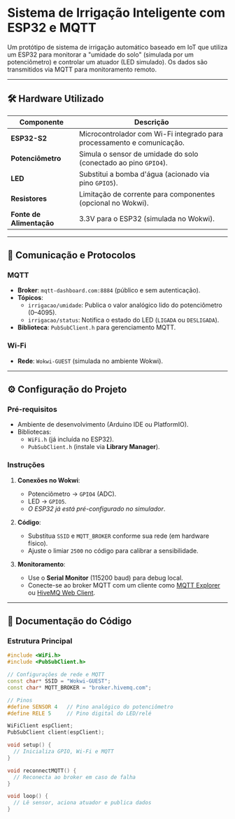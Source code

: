 # Sistema de Irrigação Inteligente com ESP32 e MQTT

Um protótipo de sistema de irrigação automático baseado em IoT que utiliza um ESP32 para monitorar a "umidade do solo" (simulada por um potenciômetro) e controlar um atuador (LED simulado). Os dados são transmitidos via MQTT para monitoramento remoto.

---

## 🛠️ Hardware Utilizado
| Componente          | Descrição                                                                 |
|---------------------|---------------------------------------------------------------------------|
| **ESP32-S2**        | Microcontrolador com Wi-Fi integrado para processamento e comunicação.    |
| **Potenciômetro**   | Simula o sensor de umidade do solo (conectado ao pino `GPIO4`).           |
| **LED**             | Substitui a bomba d'água (acionado via pino `GPIO5`).                     |
| **Resistores**      | Limitação de corrente para componentes (opcional no Wokwi).               |
| **Fonte de Alimentação** | 3.3V para o ESP32 (simulada no Wokwi).                                |

---

## 📡 Comunicação e Protocolos
### **MQTT**
- **Broker**: `mqtt-dashboard.com:8884` (público e sem autenticação).
- **Tópicos**:
  - `irrigacao/umidade`: Publica o valor analógico lido do potenciômetro (0–4095).
  - `irrigacao/status`: Notifica o estado do LED (`LIGADA` ou `DESLIGADA`).
- **Biblioteca**: `PubSubClient.h` para gerenciamento MQTT.

### **Wi-Fi**
- **Rede**: `Wokwi-GUEST` (simulada no ambiente Wokwi).

---

## ⚙️ Configuração do Projeto

### **Pré-requisitos**
- Ambiente de desenvolvimento (Arduino IDE ou PlatformIO).
- Bibliotecas:
  - `WiFi.h` (já incluída no ESP32).
  - `PubSubClient.h` (instale via **Library Manager**).

### **Instruções**
1. **Conexões no Wokwi**:
   - Potenciômetro → `GPIO4` (ADC).
   - LED → `GPIO5`.
   - *O ESP32 já está pré-configurado no simulador*.

2. **Código**:
   - Substitua `SSID` e `MQTT_BROKER` conforme sua rede (em hardware físico).
   - Ajuste o limiar `2500` no código para calibrar a sensibilidade.

3. **Monitoramento**:
   - Use o **Serial Monitor** (115200 baud) para debug local.
   - Conecte-se ao broker MQTT com um cliente como [MQTT Explorer](http://mqtt-explorer.com/) ou [HiveMQ Web Client](https://www.hivemq.com/demos/websocket-client/).

---

## 📝 Documentação do Código

### **Estrutura Principal**
```cpp
#include <WiFi.h>
#include <PubSubClient.h>

// Configurações de rede e MQTT
const char* SSID = "Wokwi-GUEST";
const char* MQTT_BROKER = "broker.hivemq.com";

// Pinos
#define SENSOR 4   // Pino analógico do potenciômetro
#define RELE 5     // Pino digital do LED/relé

WiFiClient espClient;
PubSubClient client(espClient);

void setup() {
  // Inicializa GPIO, Wi-Fi e MQTT
}

void reconnectMQTT() {
  // Reconecta ao broker em caso de falha
}

void loop() {
  // Lê sensor, aciona atuador e publica dados
}
